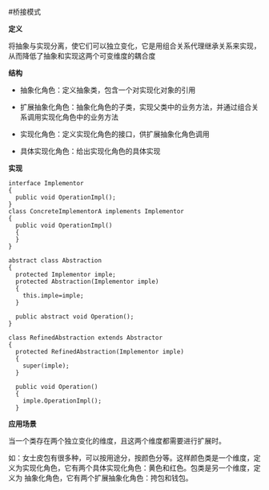 #桥接模式

**定义**

将抽象与实现分离，使它们可以独立变化，它是用组合关系代理继承关系来实现，从而降低了抽象和实现这两个可变维度的耦合度

**结构**

* 抽象化角色：定义抽象类，包含一个对实现化对象的引用

* 扩展抽象化角色：抽象化角色的子类，实现父类中的业务方法，并通过组合关系调用实现化角色中的业务方法

* 实现化角色：定义实现化角色的接口，供扩展抽象化角色调用

* 具体实现化角色：给出实现化角色的具体实现

**实现**
```
interface Implementor
{
  public void OperationImpl();
}
class ConcreteImplementorA implements Implementor
{
  public void OperationImpl()
  {
  }
}

abstract class Abstraction
{
  protected Implementor imple;
  protected Abstraction(Implementor imple)
  {
    this.imple=imple;
  }
  
  public abstract void Operation();
}

class RefinedAbstraction extends Abstractor
{
  protected RefinedAbstraction(Implementor imple)
  {
    super(imple);
  }
  
  public void Operation()
  {
    imple.OperationImpl();
  }
```

**应用场景**

当一个类存在两个独立变化的维度，且这两个维度都需要进行扩展时。

如：女士皮包有很多种，可以按用途分，按颜色分等。这样颜色类是一个维度，定义为实现化角色，它有两个具体实现化角色：黄色和红色。包类是另一个维度，定义为
抽象化角色，它有两个扩展抽象化角色：挎包和钱包。
